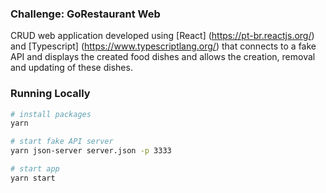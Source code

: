 ### Challenge: GoRestaurant Web
CRUD web application developed using [React] (https://pt-br.reactjs.org/) and [Typescript] (https://www.typescriptlang.org/) that connects to a fake API and displays the created food dishes and allows the creation, removal and updating of these dishes.

### Running Locally

```sh
# install packages
yarn

# start fake API server
yarn json-server server.json -p 3333

# start app
yarn start
```
